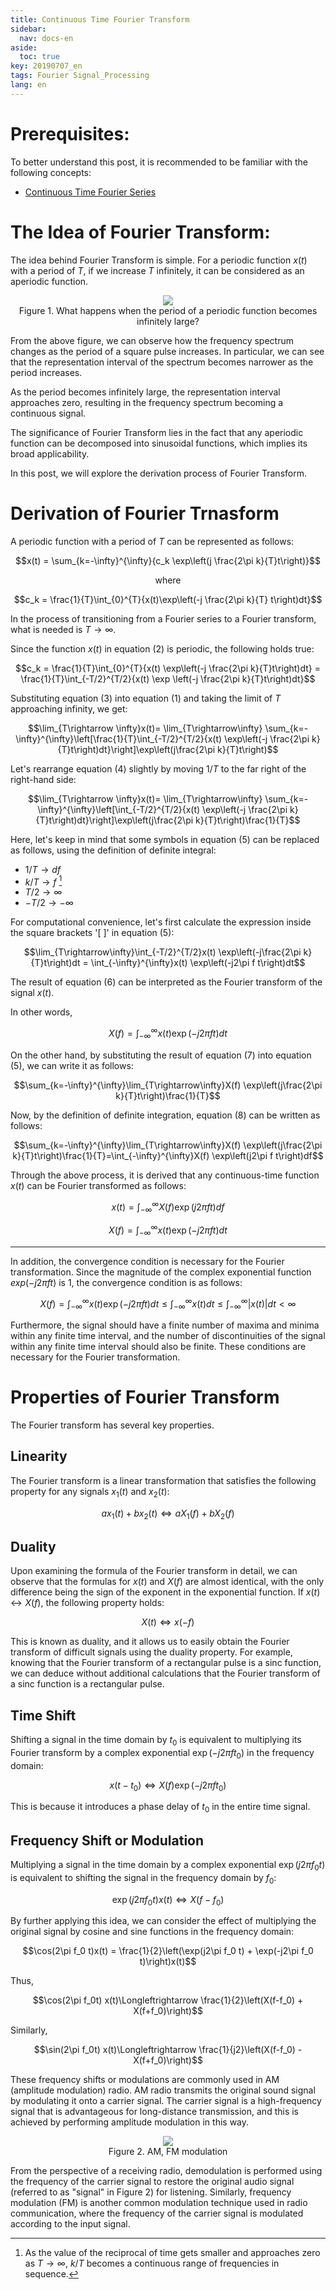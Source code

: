 ```yaml
---
title: Continuous Time Fourier Transform
sidebar:
  nav: docs-en
aside:
  toc: true
key: 20190707_en
tags: Fourier Signal_Processing
lang: en
---
```


# Prerequisites:

To better understand this post, it is recommended to be familiar with the following concepts:

* [Continuous Time Fourier Series](https://angeloyeo.github.io/2019/06/23/Fourier_Series_en.html)

# The Idea of Fourier Transform:

The idea behind Fourier Transform is simple. For a periodic function $x(t)$ with a period of $T$, if we increase $T$ infinitely, it can be considered as an aperiodic function.

<p align="center">
  <img src="https://raw.githubusercontent.com/angeloyeo/angeloyeo.github.io/master/pics/2019-07-07-CTFT/pic1_en.png">
  <br>
  Figure 1. What happens when the period of a periodic function becomes infinitely large?
</p>

From the above figure, we can observe how the frequency spectrum changes as the period of a square pulse increases. In particular, we can see that the representation interval of the spectrum becomes narrower as the period increases.

As the period becomes infinitely large, the representation interval approaches zero, resulting in the frequency spectrum becoming a continuous signal.

The significance of Fourier Transform lies in the fact that any aperiodic function can be decomposed into sinusoidal functions, which implies its broad applicability.

In this post, we will explore the derivation process of Fourier Transform.

# Derivation of Fourier Trnasform

A periodic function with a period of $T$ can be represented as follows:

$$x(t) = \sum_{k=-\infty}^{\infty}{c_k \exp\left(j \frac{2\pi k}{T}t\right)}$$

<center>
where
</center>

$$c_k = \frac{1}{T}\int_{0}^{T}{x(t)\exp\left(-j \frac{2\pi k}{T} t\right)dt}$$

In the process of transitioning from a Fourier series to a Fourier transform, what is needed is $T\rightarrow\infty$.

Since the function $x(t)$ in equation (2) is periodic, the following holds true:

$$c_k = \frac{1}{T}\int_{0}^{T}{x(t) \exp\left(-j \frac{2\pi k}{T}t\right)dt} = \frac{1}{T}\int_{-T/2}^{T/2}{x(t) \exp \left(-j \frac{2\pi k}{T}t\right)dt}$$

Substituting equation (3) into equation (1) and taking the limit of $T$ approaching infinity, we get:

$$\lim_{T\rightarrow \infty}x(t)= \lim_{T\rightarrow\infty} \sum_{k=-\infty}^{\infty}\left[\frac{1}{T}\int_{-T/2}^{T/2}{x(t) \exp\left(-j \frac{2\pi k}{T}t\right)dt}\right]\exp\left(j\frac{2\pi k}{T}t\right)$$

Let's rearrange equation (4) slightly by moving $1/T$ to the far right of the right-hand side:

$$\lim_{T\rightarrow \infty}x(t)= \lim_{T\rightarrow\infty} \sum_{k=-\infty}^{\infty}\left[\int_{-T/2}^{T/2}{x(t) \exp\left(-j \frac{2\pi k}{T}t\right)dt}\right]\exp\left(j\frac{2\pi k}{T}t\right)\frac{1}{T}$$

Here, let's keep in mind that some symbols in equation (5) can be replaced as follows, using the definition of definite integral:

* $1/T \rightarrow df$
* $k/T \rightarrow f$ [^1]
* $T/2 \rightarrow \infty$
* $-T/2 \rightarrow -\infty$

[^1]: As the value of the reciprocal of time gets smaller and approaches zero as $T\rightarrow\infty$, $k/T$ becomes a continuous range of frequencies in sequence.

For computational convenience, let's first calculate the expression inside the square brackets '[ ]' in equation (5):

$$\lim_{T\rightarrow\infty}\int_{-T/2}^{T/2}x(t) \exp\left(-j\frac{2\pi k}{T}t\right)dt = \int_{-\infty}^{\infty}x(t) \exp\left(-j2\pi f t\right)dt$$

The result of equation (6) can be interpreted as the Fourier transform of the signal $x(t)$.

In other words,

$$X(f) = \int_{-\infty}^{\infty}x(t) \exp\left(-j2\pi ft \right)dt$$

On the other hand, by substituting the result of equation (7) into equation (5), we can write it as follows:

$$\sum_{k=-\infty}^{\infty}\lim_{T\rightarrow\infty}X(f) \exp\left(j\frac{2\pi k}{T}t\right)\frac{1}{T}$$

Now, by the definition of definite integration, equation (8) can be written as follows:

$$\sum_{k=-\infty}^{\infty}\lim_{T\rightarrow\infty}X(f) \exp\left(j\frac{2\pi k}{T}t\right)\frac{1}{T}=\int_{-\infty}^{\infty}X(f) \exp\left(j2\pi f t\right)df$$

Through the above process, it is derived that any continuous-time function $x(t)$ can be Fourier transformed as follows:

$$x(t) = \int_{-\infty}^{\infty}X(f) \exp\left(j2\pi f t\right)df$$

$$X(f) = \int_{-\infty}^{\infty}x(t) \exp\left(-j2\pi ft\right)dt$$

---

In addition, the convergence condition is necessary for the Fourier transformation. Since the magnitude of the complex exponential function $exp(-j2\pi ft)$ is 1, the convergence condition is as follows:

$$X(f) = \int_{-\infty}^{\infty}x(t) \exp\left(-j2\pi f t \right)dt \leq \int_{-\infty}^{\infty} x(t) dt \leq\int_{-\infty}^{\infty}|x(t)| dt < \infty$$

Furthermore, the signal should have a finite number of maxima and minima within any finite time interval, and the number of discontinuities of the signal within any finite time interval should also be finite. These conditions are necessary for the Fourier transformation.

# Properties of Fourier Transform

The Fourier transform has several key properties.

## Linearity

The Fourier transform is a linear transformation that satisfies the following property for any signals $x_1(t)$ and $x_2(t)$:

$$ax_1(t) + bx_2(t) \Longleftrightarrow a X_1(f) + b X_2(f)$$

## Duality

Upon examining the formula of the Fourier transform in detail, we can observe that the formulas for $x(t)$ and $X(f)$ are almost identical, with the only difference being the sign of the exponent in the exponential function. If $x(t)\leftrightarrow X(f)$, the following property holds:

$$X(t) \Longleftrightarrow x(-f)$$

This is known as duality, and it allows us to easily obtain the Fourier transform of difficult signals using the duality property. For example, knowing that the Fourier transform of a rectangular pulse is a sinc function, we can deduce without additional calculations that the Fourier transform of a sinc function is a rectangular pulse.

## Time Shift

Shifting a signal in the time domain by $t_0$ is equivalent to multiplying its Fourier transform by a complex exponential $\exp(-j2\pi ft_0)$ in the frequency domain:

$$x(t-t_0)\Longleftrightarrow X(f)\exp(-j2\pi ft_0)$$

This is because it introduces a phase delay of $t_0$ in the entire time signal.

## Frequency Shift or Modulation

Multiplying a signal in the time domain by a complex exponential $\exp(j2\pi f_0 t)$ is equivalent to shifting the signal in the frequency domain by $f_0$:

$$\exp(j2\pi f_0 t)x(t) \Longleftrightarrow X(f-f_0)$$

By further applying this idea, we can consider the effect of multiplying the original signal by cosine and sine functions in the frequency domain:

$$\cos(2\pi f_0 t)x(t) = \frac{1}{2}\left(\exp(j2\pi f_0 t) + \exp(-j2\pi f_0 t)\right)x(t)$$

Thus,

$$\cos(2\pi f_0t) x(t)\Longleftrightarrow \frac{1}{2}\left(X(f-f_0) + X(f+f_0)\right)$$

Similarly,

$$\sin(2\pi f_0t) x(t)\Longleftrightarrow \frac{1}{j2}\left(X(f-f_0) - X(f+f_0)\right)$$

These frequency shifts or modulations are commonly used in AM (amplitude modulation) radio. AM radio transmits the original sound signal by modulating it onto a carrier signal. The carrier signal is a high-frequency signal that is advantageous for long-distance transmission, and this is achieved by performing amplitude modulation in this way.

<p align = "center">
  <img src = "https://upload.wikimedia.org/wikipedia/commons/a/a4/Amfm3-en-de.gif">
  <br>
  Figure 2. AM, FM modulation
</p>

From the perspective of a receiving radio, demodulation is performed using the frequency of the carrier signal to restore the original audio signal (referred to as "signal" in Figure 2) for listening. Similarly, frequency modulation (FM) is another common modulation technique used in radio communication, where the frequency of the carrier signal is modulated according to the input signal.